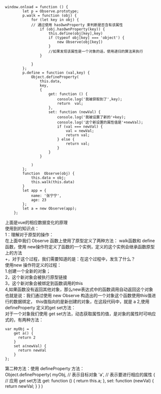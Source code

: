 ```
window.onload = function () {
        let p = Observe.prototype;
        p.walk = function (obj) {
            for (let key in obj) {
            // 通过使用 hasOwnProperty 来判断是否含有该属性
                if (obj.hasOwnProperty(key)) {
                    this.define(obj[key],key)
                    if (typeof obj[key] === 'object') {
                        new Observe(obj[key])
                    }
                    //如果发现该属性是一个对象的话，使用递归的算法来执行
                }
                
            }
        };
        p.define = function (val,key) {
            Object.defineProperty(
                this.data,
                key,
                {
                    get: function () {
                        console.log('我被获取到了',key);
                        return  val;
                    },
                    set: function (newVal) {
                        console.log('我被设置了新的'+key);
                        console.log('这个新设置的属性值是'+newVal);
                        if (val === newVal) {
                            val = newVal;
                            return val;
                        } else {
                            return val;
                        }
                    }
                }

            )
        };
        function  Observe(obj) {
            this.data = obj;
            this.walk(this.data)
        }
        let app = {
            name: '张宁宁',
            age: 23
        };
        let a = new Observe(app);
    };
```
上面是vue的相应数据变化的原理   
使用到的知识点：  
1：理解对于原型的操作：  
在上面中我们 Observe 函数上使用了原型定义了两种方法： walk函数和 define 函数，使用 new操作符定义了函数的一个实例，定义的这个实例会继承函数原型上的方法  
+，对于这个过程，我们需要知道的是：在这个过程中，发生了什么？  
使用new 操作符定义的过程：  
1.创建一个全新的对象；  
2，这个新对象会被执行原型链接  
3，这个新对象会被绑定到函数调用的this  
4,如果函数没有返回其他对象，那么new表达式中的函数调用自动返回这个对象  
也就是说：我们通过使用 new Observe 构造出的一个对象这个函数使用this值进行的数据绑定， this值指向的是新创建的对象，在这段代码中，就是 a
2,使用 defineProperty 定义的get set方法：  
对于一个对象我们使用 get set方法，动态获取属性的值，是对象的属性时可响应式的，有两种方法：  
```
var myObj = {
    get a() {
      return 2
    }
    set a(newVal) {
      return newVal
    }
};

```
第二种方法：使用 defineProperty 方法：  
Object.defineProperty(
  myObj, // 表示目标对象
  'a', // 表示要进行相应的属性
  { // 应用 get set方法
    get: function () {
      return this.a;
    },
    set: function (newVal) {
      return newVal;
    }
  }
)
    
